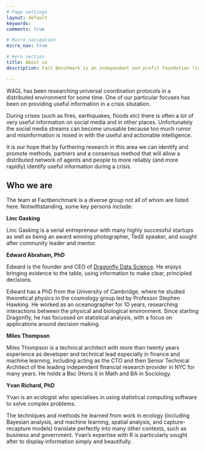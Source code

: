 ```yaml
---
# Page settings
layout: default
keywords:
comments: true

# Micro navigation
micro_nav: true

# Hero section
title: About us
description: Fact Benchmark is an independent non profit foundation (legal status currently pending). We were initially founded by <b>W4GL</b> which is as an organisation doing research into resilient coordination protocols in distributed, unreliable environments.

---
```


W4GL has been researching universal coordination protocols in a distributed environment for some time. One of our particular focuses has been on providing useful information in a crisis situtation. 

During crises (such as fires, earthquakes, floods etc) there is often a lot of very useful information on social media and in other places. Unfortunately the social media streams can become unusable because too much rumor and misinformation is mixed in with the useful and actionable intelligence.

It is our hope that by furthering research in this area we can identify and promote methods, partners and a consensus method that will allow a distributed network of agents and people to more reliably (and more rapidly) identify useful information during a crisis. 

## Who we are

The team at Factbenchmark is a diverse group not all of whom are listed here. Notwithstanding, some key persons include: 

**Linc Gasking**

Linc Gasking is a serial entrepreneur with many highly successful startups as well as being an award winning photographer, TedX speaker, and sought after community leader and mentor.

**Edward Abraham, PhD**

Edward is the founder and CEO of <a href="https://www.dragonfly.co.nz">Dragonfly Data Science</a>. He enjoys bringing evidence to the table, using information to make clear, principled decisions.

Edward has a PhD from the University of Cambridge, where he studied theoretical physics in the cosmology group led by Professor Stephen Hawking. He worked as an oceanographer for 10 years, researching interactions between the physical and biological environment. Since starting Dragonfly, he has focussed on statistical analysis, with a focus on applications around decision making. 

**Miles Thompson**

Miles Thompson is a technical architect with more than twenty years experience as developer and technical lead especially in finance and machine learning, including acting as the CTO and then Senior Technical Architect of the leading independent financial research provider in NYC for many years. He holds a Bsc (Hons I) in Math and BA in Sociology.

**Yvan Richard, PhD**

Yvan is an ecologist who specialises in using statistical computing software  to solve complex problems.

The techniques and methods he learned from work in ecology (including Bayesian analysis, and machine learning, spatial analysis, and capture-recapture models) translate perfectly into many other contexts, such as business and government. Yvan’s expertise with R is particularly sought after to display information simply and beautifully.


